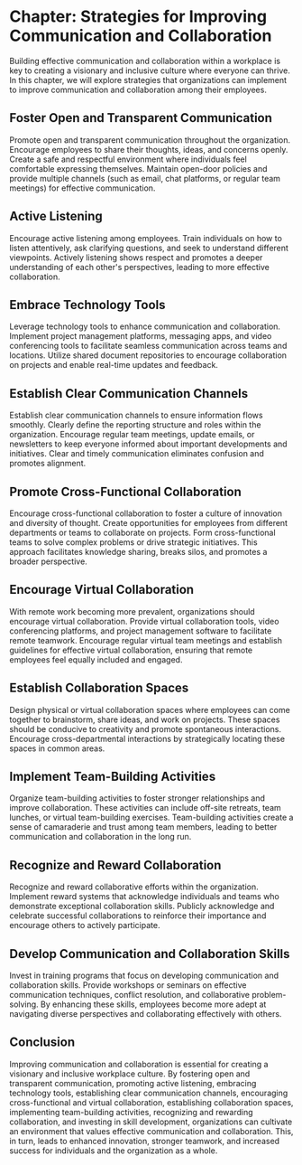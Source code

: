 Chapter: Strategies for Improving Communication and Collaboration
=================================================================

Building effective communication and collaboration within a workplace is key to creating a visionary and inclusive culture where everyone can thrive. In this chapter, we will explore strategies that organizations can implement to improve communication and collaboration among their employees.

Foster Open and Transparent Communication
-----------------------------------------

Promote open and transparent communication throughout the organization. Encourage employees to share their thoughts, ideas, and concerns openly. Create a safe and respectful environment where individuals feel comfortable expressing themselves. Maintain open-door policies and provide multiple channels (such as email, chat platforms, or regular team meetings) for effective communication.

Active Listening
----------------

Encourage active listening among employees. Train individuals on how to listen attentively, ask clarifying questions, and seek to understand different viewpoints. Actively listening shows respect and promotes a deeper understanding of each other's perspectives, leading to more effective collaboration.

Embrace Technology Tools
------------------------

Leverage technology tools to enhance communication and collaboration. Implement project management platforms, messaging apps, and video conferencing tools to facilitate seamless communication across teams and locations. Utilize shared document repositories to encourage collaboration on projects and enable real-time updates and feedback.

Establish Clear Communication Channels
--------------------------------------

Establish clear communication channels to ensure information flows smoothly. Clearly define the reporting structure and roles within the organization. Encourage regular team meetings, update emails, or newsletters to keep everyone informed about important developments and initiatives. Clear and timely communication eliminates confusion and promotes alignment.

Promote Cross-Functional Collaboration
--------------------------------------

Encourage cross-functional collaboration to foster a culture of innovation and diversity of thought. Create opportunities for employees from different departments or teams to collaborate on projects. Form cross-functional teams to solve complex problems or drive strategic initiatives. This approach facilitates knowledge sharing, breaks silos, and promotes a broader perspective.

Encourage Virtual Collaboration
-------------------------------

With remote work becoming more prevalent, organizations should encourage virtual collaboration. Provide virtual collaboration tools, video conferencing platforms, and project management software to facilitate remote teamwork. Encourage regular virtual team meetings and establish guidelines for effective virtual collaboration, ensuring that remote employees feel equally included and engaged.

Establish Collaboration Spaces
------------------------------

Design physical or virtual collaboration spaces where employees can come together to brainstorm, share ideas, and work on projects. These spaces should be conducive to creativity and promote spontaneous interactions. Encourage cross-departmental interactions by strategically locating these spaces in common areas.

Implement Team-Building Activities
----------------------------------

Organize team-building activities to foster stronger relationships and improve collaboration. These activities can include off-site retreats, team lunches, or virtual team-building exercises. Team-building activities create a sense of camaraderie and trust among team members, leading to better communication and collaboration in the long run.

Recognize and Reward Collaboration
----------------------------------

Recognize and reward collaborative efforts within the organization. Implement reward systems that acknowledge individuals and teams who demonstrate exceptional collaboration skills. Publicly acknowledge and celebrate successful collaborations to reinforce their importance and encourage others to actively participate.

Develop Communication and Collaboration Skills
----------------------------------------------

Invest in training programs that focus on developing communication and collaboration skills. Provide workshops or seminars on effective communication techniques, conflict resolution, and collaborative problem-solving. By enhancing these skills, employees become more adept at navigating diverse perspectives and collaborating effectively with others.

Conclusion
----------

Improving communication and collaboration is essential for creating a visionary and inclusive workplace culture. By fostering open and transparent communication, promoting active listening, embracing technology tools, establishing clear communication channels, encouraging cross-functional and virtual collaboration, establishing collaboration spaces, implementing team-building activities, recognizing and rewarding collaboration, and investing in skill development, organizations can cultivate an environment that values effective communication and collaboration. This, in turn, leads to enhanced innovation, stronger teamwork, and increased success for individuals and the organization as a whole.
